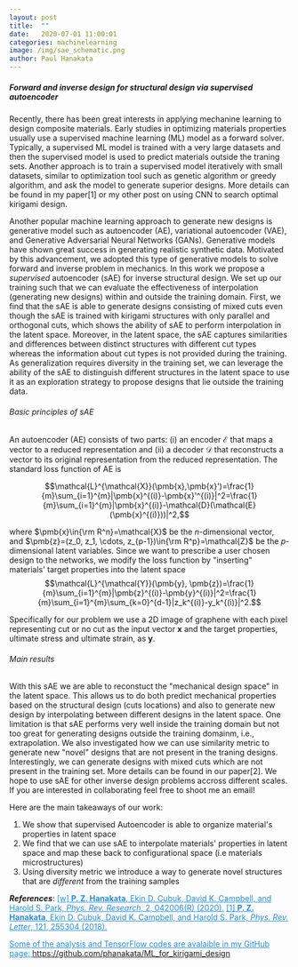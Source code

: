 ```yaml
---
layout: post
title:  ""
date:   2020-07-01 11:00:01
categories: machinelearning
image: /img/sae_schematic.png
author: Paul Hanakata
---
```

##### Forward and inverse design for structural design via supervised autoencoder
Recently, there has been great interests in applying mechanine learning to design composite materials. Early studies in optimizing materials properties usually use a supervised machine learning (ML) model as a forward solver. Typically, a supervised ML model is trained with a very large datasets and then the supervised model is used to predict materials outside the traning sets. Another approach is to train a supervised model iteratively with small datasets, similar to optimization tool such as  genetic algorithm or greedy algorithm, and ask the model to generate superior designs. More details can be found in my paper[1] or my other post on using CNN to search optimal kirigami design. 

Another popular machine learning approach to generate new designs is generative model such as autoencoder (AE), variational autoencoder (VAE), and Generative Adversarial Neural Networks (GANs). Generative models have shown great success in generating realistic synthetic data. Motivated by this advancement, we adopted this type of generative models to solve forward and inverse problem in mechanics. In this work we propose a *supervised* autoencoder (sAE) for inverse structural design. We set up our training such that we can evaluate the effectiveness of interpolation (generating new designs) within and outside the training domain. First, we find that the sAE is able to generate designs consisting of mixed cuts even though the sAE is trained with kirigami structures with only parallel and orthogonal cuts, which shows the ability of sAE to perform interpolation in the latent space. Moreover, in the latent space, the sAE captures similarities and differences between distinct structures with different cut types whereas the information about cut types is not provided during the training. As generalization requires diversity in the training set, we can leverage the ability of the sAE to distinguish different structures in the latent space to use it as an exploration strategy to propose designs that lie outside the training data.

###### Basic principles of sAE 
An autoencoder (AE) consists of two parts: (i) an encoder $\mathcal{E}$ that maps a vector to a reduced representation and (ii) a decoder $\mathcal{D}$ that reconstructs a vector to its original representation from the reduced representation. The standard loss function of AE is

$$\mathcal{L}^{\mathcal{X}}(\pmb{x},\pmb{x}')=\frac{1}{m}\sum_{i=1}^{m}|\pmb{x}^{(i)}-\pmb{x}'^{(i)}|^2=\frac{1}{m}\sum_{i=1}^{m}|\pmb{x}^{(i)}-\mathcal{D}(\mathcal{E}(\pmb{x}^{(i)}))|^2,$$

where $\pmb{x}\in{\rm R^n}=\mathcal{X}$ be the $n$-dimensional vector, and $\pmb{z}=(z_0, z_1, \cdots, z_{p-1})\in{\rm R^p}=\mathcal{Z}$ be the $p$-dimensional latent variables. Since we want to prescribe a user chosen design to the networks, we modify the loss function by "inserting" materials' target properties into the latent space 
$$\mathcal{L}^{\mathcal{Y}}(\pmb{y}, \pmb{z})=\frac{1}{m}\sum_{i=1}^{m}|\pmb{z}^{(i)}-\pmb{y}^{(i)}|^2=\frac{1}{m}\sum_{i=1}^{m}\sum_{k=0}^{d-1}|z_k^{(i)}-y_k^{(i)}|^2.$$

Specifically for our problem we use a 2D image of graphene with each pixel representing cut or no cut as the input vector $\pmb{x}$ and the target properties, ultimate stress and ultimate strain, as $\pmb{y}$. 

###### Main results 
With this sAE we are able to reconstuct the "mechanical design space" in the latent space. This allows us to do both predict mechanical properties based on the structural design (cuts locations) and also to generate new design by interpolating between different designs in the latent space. One limitation is that sAE performs very well inside the training domain but not too great for generating designs outside the training domainm, i.e., extrapolation. We  also investigated how we can use similarity metric to generate new "novel" designs that are not present in the traning designs. Interestingly, we can generate designs with mixed cuts which are not present in the training set. More details can be found in our paper[2]. We hope to use sAE for other inverse design problems accross different scales. If you are interested in collaborating feel free to shoot me an email! 

Here are the main takeaways of our work:
1. We show that supervised Autoencoder is able to organize material's properties in latent space
2. We find that we can use sAE to interpolate materials' properties in latent space and map these back to configurational space (i.e materials microstructures)
3. Using diversity metric we introduce a way to generate novel structures that are *different* from the training samples 

***References***:
<a href="https://journals.aps.org/prresearch/abstract/10.1103/PhysRevResearch.2.042006" style="color:#268cd7
">[w] **P. Z. Hanakata**, Ekin D. Cubuk, David K. Campbell, and Harold S. Park, *Phys. Rev. Research*, 2, 042006(R)  (2020).</a>
<a href="https://arxiv.org/abs/1808.06111" style="color:#268cd7">
<a href="https://journals.aps.org/prl/abstract/10.1103/PhysRevLett.121.255304" style="color:#268cd7
">[1] **P. Z. Hanakata**, Ekin D. Cubuk, David K. Campbell, and Harold S. Park, *Phys. Rev. Letter*, 121, 255304 (2018).</a>
<a href="https://arxiv.org/abs/1808.06111" style="color:#268cd7">


Some of the analysis and TensorFlow codes are avalaible in my GitHub page: <a href="https://github.com/phanakata/ML_for_kirigami_design" style="color:#268cd7"> https://github.com/phanakata/ML_for_kirigami_design</a>

